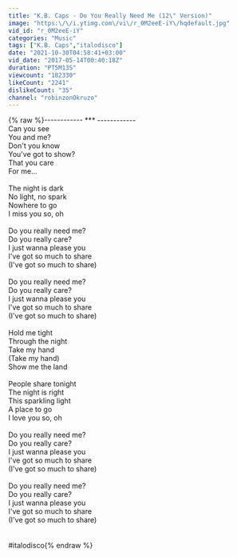 ```yaml
---
title: "K.B. Caps - Do You Really Need Me (12\" Version)"
image: "https:\/\/i.ytimg.com\/vi\/r_0M2eeE-iY\/hqdefault.jpg"
vid_id: "r_0M2eeE-iY"
categories: "Music"
tags: ["K.B. Caps","italodisco"]
date: "2021-10-30T04:58:41+03:00"
vid_date: "2017-05-14T00:40:18Z"
duration: "PT5M13S"
viewcount: "182330"
likeCount: "2241"
dislikeCount: "35"
channel: "robinzonOkruzo"
---
```

{% raw %}------------ *** ------------<br />Can you see<br />You and me?<br />Don't you know<br />You've got to show?<br />That you care<br />For me...<br /><br />The night is dark<br />No light, no spark<br />Nowhere to go<br />I miss you so, oh<br /><br />Do you really need me?<br />Do you really care?<br />I just wanna please you<br />I've got so much to share<br />(I've got so much to share)<br /><br />Do you really need me?<br />Do you really care?<br />I just wanna please you<br />I've got so much to share<br />(I've got so much to share)<br /><br />Hold me tight<br />Through the night<br />Take my hand<br />(Take my hand)<br />Show me the land<br /><br />People share tonight<br />The night is right<br />This sparkling light<br />A place to go<br />I love you so, oh<br /><br />Do you really need me?<br />Do you really care?<br />I just wanna please you<br />I've got so much to share<br />(I've got so much to share)<br /><br />Do you really need me?<br />Do you really care?<br />I just wanna please you<br />I've got so much to share<br />(I've got so much to share)<br /><br /><br />#italodisco{% endraw %}
